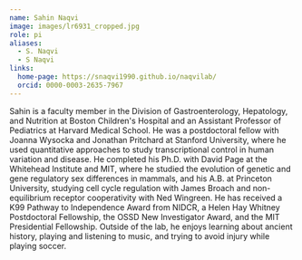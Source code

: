 ```yaml
---
name: Sahin Naqvi
image: images/lr6931_cropped.jpg
role: pi
aliases:
  - S. Naqvi
  - S Naqvi
links:
  home-page: https://snaqvi1990.github.io/naqvilab/
  orcid: 0000-0003-2635-7967
---
```


Sahin is a faculty member in the Division of Gastroenterology, Hepatology, and Nutrition at Boston Children's Hospital and an Assistant Professor of Pediatrics at Harvard Medical School. He was a postdoctoral fellow with Joanna Wysocka and Jonathan Pritchard at Stanford University, where he used quantitative approaches to study transcriptional control in human variation and disease. He completed his Ph.D. with David Page at the Whitehead Institute and MIT, where he studied the evolution of genetic and gene regulatory sex differences in mammals, and his A.B. at Princeton University, studying cell cycle regulation with James Broach and non-equilibrium receptor cooperativity with Ned Wingreen. He has received a K99 Pathway to Independence Award from NIDCR, a Helen Hay Whitney Postdoctoral Fellowship, the OSSD New Investigator Award, and the MIT Presidential Fellowship. Outside of the lab, he enjoys learning about ancient history, playing and listening to music, and trying to avoid injury while playing soccer.
